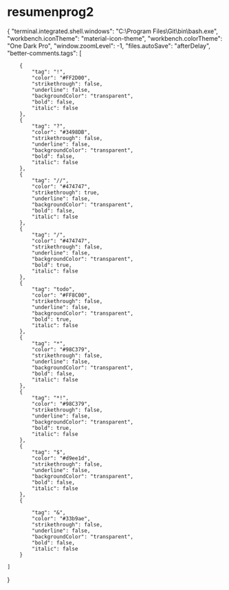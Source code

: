 # resumenprog2

{
    "terminal.integrated.shell.windows": "C:\\Program Files\\Git\\bin\\bash.exe",
    "workbench.iconTheme": "material-icon-theme",
    "workbench.colorTheme": "One Dark Pro",
    "window.zoomLevel": -1,
    "files.autoSave": "afterDelay",
    "better-comments.tags": [
    

        {
            "tag": "!",
            "color": "#FF2D00",
            "strikethrough": false,
            "underline": false,
            "backgroundColor": "transparent",
            "bold": false,
            "italic": false
        },
        {
            "tag": "?",
            "color": "#3498DB",
            "strikethrough": false,
            "underline": false,
            "backgroundColor": "transparent",
            "bold": false,
            "italic": false
        },
        {
            "tag": "//",
            "color": "#474747",
            "strikethrough": true,
            "underline": false,
            "backgroundColor": "transparent",
            "bold": false,
            "italic": false
        },
        {
            "tag": "/",
            "color": "#474747",
            "strikethrough": false,
            "underline": false,
            "backgroundColor": "transparent",
            "bold": true,
            "italic": false
        },
        {
            "tag": "todo",
            "color": "#FF8C00",
            "strikethrough": false,
            "underline": false,
            "backgroundColor": "transparent",
            "bold": true,
            "italic": false
        },
        {
            "tag": "*",
            "color": "#98C379",
            "strikethrough": false,
            "underline": false,
            "backgroundColor": "transparent",
            "bold": false,
            "italic": false
        },
        {
            "tag": "*!",
            "color": "#98C379",
            "strikethrough": false,
            "underline": false,
            "backgroundColor": "transparent",
            "bold": true,
            "italic": false
        },
        {
            "tag": "$",
            "color": "#d9ee1d",
            "strikethrough": false,
            "underline": false,
            "backgroundColor": "transparent",
            "bold": false,
            "italic": false
        },
        {
            
            "tag": "&",
            "color": "#33b9ae",
            "strikethrough": false,
            "underline": false,
            "backgroundColor": "transparent",
            "bold": false,
            "italic": false
        }

    ]
}

